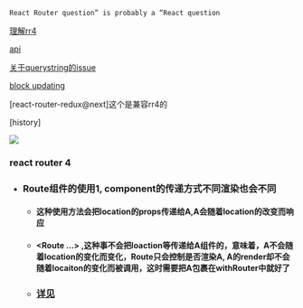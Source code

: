 `React Router question” is probably a “React question`

[理解rr4](https://css-tricks.com/react-router-4/)

[api](https://reacttraining.com/react-router/web/guides)

[关于querystring的issue](https://github.com/ReactTraining/react-router/issues/4410)

[block updating](https://github.com/ReactTraining/react-router/blob/master/packages/react-router/docs/guides/blocked-updates.md)


[react-router-redux@next]这个是兼容rr4的

[history]

![](https://cdn.css-tricks.com/wp-content/uploads/2016/03/redux-article-3-03.svg)


### react router 4
  * ### Route组件的使用1, component的传递方式不同渲染也会不同
    * #### <Route component={A}>这种使用方法会把location的props传递给A,A会随着location的改变而响应
    * #### <Route ...><A /> </Route>,这种事不会把loaction等传递给A组件的，意味着，A不会随着location的变化而变化，Route只会控制是否渲染A, A的render却不会随着locaiton的变化而被调用，这时需要把A包裹在withRouter中就好了
    * ### [详见](https://github.com/ReactTraining/react-router/blob/master/packages/react-router/modules/Route.js#L121)
